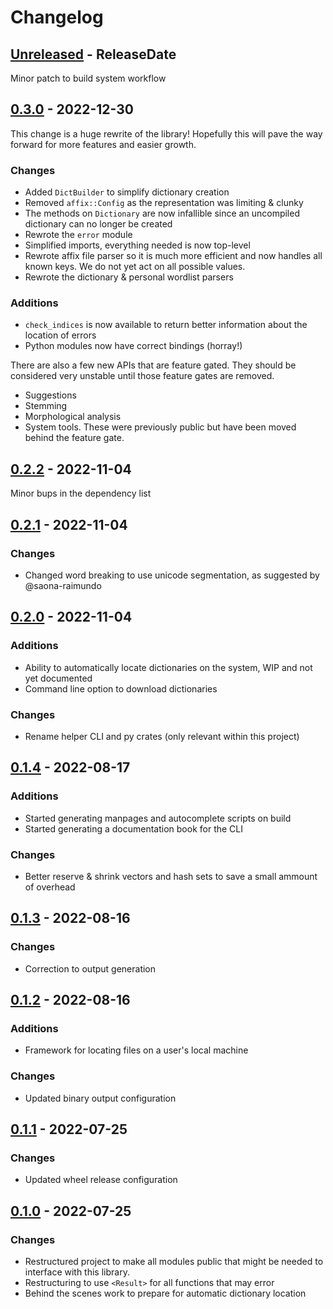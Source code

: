 # Changelog

<!-- next-header -->

## [Unreleased] - ReleaseDate

Minor patch to build system workflow


## [0.3.0] - 2022-12-30

This change is a huge rewrite of the library! Hopefully this will pave the way
forward for more features and easier growth.

### Changes

- Added `DictBuilder` to simplify dictionary creation
- Removed `affix::Config` as the representation was limiting & clunky
- The methods on `Dictionary` are now infallible since an uncompiled dictionary
  can no longer be created
- Rewrote the `error` module
- Simplified imports, everything needed is now top-level
- Rewrote affix file parser so it is much more efficient and now handles all
  known keys. We do not yet act on all possible values.
- Rewrote the dictionary & personal wordlist parsers

### Additions

- `check_indices` is now available to return better information about the
  location of errors
- Python modules now have correct bindings (horray!)

There are also a few new APIs that are feature gated. They should be considered
very unstable until those feature gates are removed.

- Suggestions
- Stemming
- Morphological analysis
- System tools. These were previously public but have been moved behind the
  feature gate.


## [0.2.2] - 2022-11-04

Minor bups in the dependency list


## [0.2.1] - 2022-11-04

### Changes

- Changed word breaking to use unicode segmentation, as suggested by @saona-raimundo


## [0.2.0] - 2022-11-04

### Additions

- Ability to automatically locate dictionaries on the system, WIP and not yet
  documented
- Command line option to download dictionaries

### Changes

- Rename helper CLI and py crates (only relevant within this project)


## [0.1.4] - 2022-08-17

### Additions

- Started generating manpages and autocomplete scripts on build
- Started generating a documentation book for the CLI

### Changes

- Better reserve & shrink vectors and hash sets to save a small ammount of
  overhead


## [0.1.3] - 2022-08-16

### Changes

- Correction to output generation



## [0.1.2] - 2022-08-16

### Additions

- Framework for locating files on a user's local machine

### Changes

- Updated binary output configuration



## [0.1.1] - 2022-07-25

### Changes

- Updated wheel release configuration



## [0.1.0] - 2022-07-25

### Changes

- Restructured project to make all modules public that might be needed to
  interface with this library.
- Restructuring to use `<Result>` for all functions that may error
- Behind the scenes work to prepare for automatic dictionary location

<!-- next-url -->
[Unreleased]: https://github.com/pluots/zspell/compare/v0.3.0...HEAD
[0.3.0]: https://github.com/pluots/zspell/compare/v0.2.2...v0.3.0
[0.2.2]: https://github.com/pluots/zspell/compare/v0.2.1...v0.2.2
[0.2.1]: https://github.com/pluots/zspell/compare/v0.2.0...v0.2.1
[0.2.0]: https://github.com/pluots/zspell/compare/v0.1.4...v0.2.0
[0.1.4]: https://github.com/pluots/zspell/compare/v0.1.3...v0.1.4
[0.1.3]: https://github.com/pluots/zspell/compare/v0.1.2...v0.1.3
[0.1.2]: https://github.com/pluots/zspell/compare/v0.1.1...v0.1.2
[0.1.1]: https://github.com/pluots/zspell/compare/v0.1.0...v0.1.1
[0.1.0]: https://github.com/pluots/zspell/compare/v0.0.1...v0.1.0
